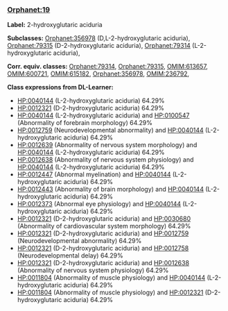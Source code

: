 
### [Orphanet:19](http://www.orpha.net/ORDO/Orphanet_19)
**Label:** 2-hydroxyglutaric aciduria

**Subclasses:** [Orphanet:356978](http://www.orpha.net/ORDO/Orphanet_356978) (D,L-2-hydroxyglutaric aciduria), [Orphanet:79315](http://www.orpha.net/ORDO/Orphanet_79315) (D-2-hydroxyglutaric aciduria), [Orphanet:79314](http://www.orpha.net/ORDO/Orphanet_79314) (L-2-hydroxyglutaric aciduria), 

**Corr. equiv. classes:** [Orphanet:79314](http://www.orpha.net/ORDO/Orphanet_79314), [Orphanet:79315](http://www.orpha.net/ORDO/Orphanet_79315), [OMIM:613657](http://purl.obolibrary.org/obo/OMIM_613657), [OMIM:600721](http://purl.obolibrary.org/obo/OMIM_600721), [OMIM:615182](http://purl.obolibrary.org/obo/OMIM_615182), [Orphanet:356978](http://www.orpha.net/ORDO/Orphanet_356978), [OMIM:236792](http://purl.obolibrary.org/obo/OMIM_236792), 

**Class expressions from DL-Learner:**

- [HP:0040144](http://purl.obolibrary.org/obo/HP_0040144) (L-2-hydroxyglutaric aciduria) 64.29%
- [HP:0012321](http://purl.obolibrary.org/obo/HP_0012321) (D-2-hydroxyglutaric aciduria) 64.29%
- [HP:0040144](http://purl.obolibrary.org/obo/HP_0040144) (L-2-hydroxyglutaric aciduria) and [HP:0100547](http://purl.obolibrary.org/obo/HP_0100547) (Abnormality of forebrain morphology) 64.29%
- [HP:0012759](http://purl.obolibrary.org/obo/HP_0012759) (Neurodevelopmental abnormality) and [HP:0040144](http://purl.obolibrary.org/obo/HP_0040144) (L-2-hydroxyglutaric aciduria) 64.29%
- [HP:0012639](http://purl.obolibrary.org/obo/HP_0012639) (Abnormality of nervous system morphology) and [HP:0040144](http://purl.obolibrary.org/obo/HP_0040144) (L-2-hydroxyglutaric aciduria) 64.29%
- [HP:0012638](http://purl.obolibrary.org/obo/HP_0012638) (Abnormality of nervous system physiology) and [HP:0040144](http://purl.obolibrary.org/obo/HP_0040144) (L-2-hydroxyglutaric aciduria) 64.29%
- [HP:0012447](http://purl.obolibrary.org/obo/HP_0012447) (Abnormal myelination) and [HP:0040144](http://purl.obolibrary.org/obo/HP_0040144) (L-2-hydroxyglutaric aciduria) 64.29%
- [HP:0012443](http://purl.obolibrary.org/obo/HP_0012443) (Abnormality of brain morphology) and [HP:0040144](http://purl.obolibrary.org/obo/HP_0040144) (L-2-hydroxyglutaric aciduria) 64.29%
- [HP:0012373](http://purl.obolibrary.org/obo/HP_0012373) (Abnormal eye physiology) and [HP:0040144](http://purl.obolibrary.org/obo/HP_0040144) (L-2-hydroxyglutaric aciduria) 64.29%
- [HP:0012321](http://purl.obolibrary.org/obo/HP_0012321) (D-2-hydroxyglutaric aciduria) and [HP:0030680](http://purl.obolibrary.org/obo/HP_0030680) (Abnormality of cardiovascular system morphology) 64.29%
- [HP:0012321](http://purl.obolibrary.org/obo/HP_0012321) (D-2-hydroxyglutaric aciduria) and [HP:0012759](http://purl.obolibrary.org/obo/HP_0012759) (Neurodevelopmental abnormality) 64.29%
- [HP:0012321](http://purl.obolibrary.org/obo/HP_0012321) (D-2-hydroxyglutaric aciduria) and [HP:0012758](http://purl.obolibrary.org/obo/HP_0012758) (Neurodevelopmental delay) 64.29%
- [HP:0012321](http://purl.obolibrary.org/obo/HP_0012321) (D-2-hydroxyglutaric aciduria) and [HP:0012638](http://purl.obolibrary.org/obo/HP_0012638) (Abnormality of nervous system physiology) 64.29%
- [HP:0011804](http://purl.obolibrary.org/obo/HP_0011804) (Abnormality of muscle physiology) and [HP:0040144](http://purl.obolibrary.org/obo/HP_0040144) (L-2-hydroxyglutaric aciduria) 64.29%
- [HP:0011804](http://purl.obolibrary.org/obo/HP_0011804) (Abnormality of muscle physiology) and [HP:0012321](http://purl.obolibrary.org/obo/HP_0012321) (D-2-hydroxyglutaric aciduria) 64.29%


